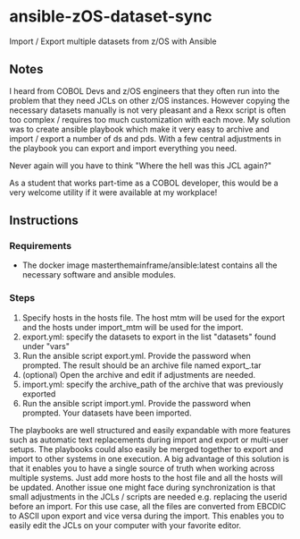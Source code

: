# ansible-zOS-dataset-sync
Import / Export multiple datasets from z/OS with Ansible

## Notes
I heard from COBOL Devs and z/OS engineers that they often run into the problem that they need JCLs on other z/OS instances. However copying the necessary datasets manually is not very pleasant and a Rexx script is often too complex / requires too much customization with each move.
My solution was to create ansible playbook which make it very easy to archive and  import / export a number of ds and pds. With a few central adjustments in the playbook you can export and import everything you need.

Never again will you have to think "Where the hell was this JCL again?"

As a student that works part-time as a COBOL developer, this would be a very welcome utility if it were available at my workplace!

## Instructions
### Requirements
- The docker image masterthemainframe/ansible:latest contains all the necessary software and ansible modules.

### Steps
1. Specify hosts in the hosts file. The host mtm will be used for the export and the hosts under import_mtm will be used for the import.
2. export.yml: specify the datasets to export in the list "datasets" found under "vars"
2. Run the ansible script export.yml. Provide the password when prompted. The result should be an archive file named export_<date>.tar
3. (optional) Open the archive and edit if adjustments are needed.
4. import.yml: specify the archive_path of the archive that was previously exported
5. Run the ansible script import.yml. Provide the password when prompted. Your datasets have been imported.

The playbooks are well structured and easily expandable with more features such as automatic text replacements during import and export or multi-user setups. The playbooks could also easily be merged together to export and import to other systems in one execution.
A big advantage of this solution is that it enables you to have a single source of truth when working across multiple systems. Just add more hosts to the host file and all the hosts will be updated. 
Another issue one might face during synchronization is that small adjustments in the JCLs / scripts are needed e.g. replacing the userid before an import. For this use case, all the files are converted from EBCDIC to ASCII upon export and vice versa during the import. This enables you to easily edit the JCLs on your computer with your favorite editor.
